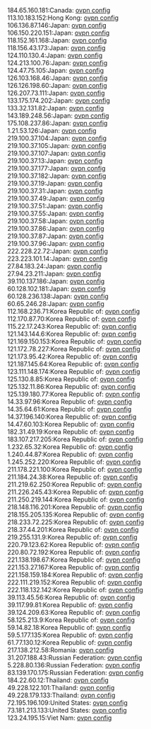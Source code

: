 184.65.160.181:Canada: [ovpn config](vpn/184_65_160_181.ovpn)  
113.10.183.152:Hong Kong: [ovpn config](vpn/113_10_183_152.ovpn)  
106.136.87.146:Japan: [ovpn config](vpn/106_136_87_146.ovpn)  
106.150.220.151:Japan: [ovpn config](vpn/106_150_220_151.ovpn)  
118.152.161.168:Japan: [ovpn config](vpn/118_152_161_168.ovpn)  
118.156.43.173:Japan: [ovpn config](vpn/118_156_43_173.ovpn)  
124.110.130.4:Japan: [ovpn config](vpn/124_110_130_4.ovpn)  
124.213.100.76:Japan: [ovpn config](vpn/124_213_100_76.ovpn)  
124.47.75.105:Japan: [ovpn config](vpn/124_47_75_105.ovpn)  
126.103.168.46:Japan: [ovpn config](vpn/126_103_168_46.ovpn)  
126.126.198.60:Japan: [ovpn config](vpn/126_126_198_60.ovpn)  
126.207.73.111:Japan: [ovpn config](vpn/126_207_73_111.ovpn)  
133.175.174.202:Japan: [ovpn config](vpn/133_175_174_202.ovpn)  
133.32.131.82:Japan: [ovpn config](vpn/133_32_131_82.ovpn)  
143.189.248.56:Japan: [ovpn config](vpn/143_189_248_56.ovpn)  
175.108.237.86:Japan: [ovpn config](vpn/175_108_237_86.ovpn)  
1.21.53.126:Japan: [ovpn config](vpn/1_21_53_126.ovpn)  
219.100.37.104:Japan: [ovpn config](vpn/219_100_37_104.ovpn)  
219.100.37.105:Japan: [ovpn config](vpn/219_100_37_105.ovpn)  
219.100.37.107:Japan: [ovpn config](vpn/219_100_37_107.ovpn)  
219.100.37.13:Japan: [ovpn config](vpn/219_100_37_13.ovpn)  
219.100.37.177:Japan: [ovpn config](vpn/219_100_37_177.ovpn)  
219.100.37.182:Japan: [ovpn config](vpn/219_100_37_182.ovpn)  
219.100.37.19:Japan: [ovpn config](vpn/219_100_37_19.ovpn)  
219.100.37.31:Japan: [ovpn config](vpn/219_100_37_31.ovpn)  
219.100.37.49:Japan: [ovpn config](vpn/219_100_37_49.ovpn)  
219.100.37.51:Japan: [ovpn config](vpn/219_100_37_51.ovpn)  
219.100.37.55:Japan: [ovpn config](vpn/219_100_37_55.ovpn)  
219.100.37.58:Japan: [ovpn config](vpn/219_100_37_58.ovpn)  
219.100.37.86:Japan: [ovpn config](vpn/219_100_37_86.ovpn)  
219.100.37.87:Japan: [ovpn config](vpn/219_100_37_87.ovpn)  
219.100.37.96:Japan: [ovpn config](vpn/219_100_37_96.ovpn)  
222.228.22.72:Japan: [ovpn config](vpn/222_228_22_72.ovpn)  
223.223.101.14:Japan: [ovpn config](vpn/223_223_101_14.ovpn)  
27.84.183.24:Japan: [ovpn config](vpn/27_84_183_24.ovpn)  
27.94.23.211:Japan: [ovpn config](vpn/27_94_23_211.ovpn)  
39.110.137.186:Japan: [ovpn config](vpn/39_110_137_186.ovpn)  
60.128.102.181:Japan: [ovpn config](vpn/60_128_102_181.ovpn)  
60.128.236.138:Japan: [ovpn config](vpn/60_128_236_138.ovpn)  
60.65.246.28:Japan: [ovpn config](vpn/60_65_246_28.ovpn)  
112.168.236.71:Korea Republic of: [ovpn config](vpn/112_168_236_71.ovpn)  
112.170.87.70:Korea Republic of: [ovpn config](vpn/112_170_87_70.ovpn)  
115.22.17.243:Korea Republic of: [ovpn config](vpn/115_22_17_243.ovpn)  
121.143.144.6:Korea Republic of: [ovpn config](vpn/121_143_144_6.ovpn)  
121.169.150.153:Korea Republic of: [ovpn config](vpn/121_169_150_153.ovpn)  
121.172.78.227:Korea Republic of: [ovpn config](vpn/121_172_78_227.ovpn)  
121.173.95.42:Korea Republic of: [ovpn config](vpn/121_173_95_42.ovpn)  
121.187.145.64:Korea Republic of: [ovpn config](vpn/121_187_145_64.ovpn)  
123.111.148.174:Korea Republic of: [ovpn config](vpn/123_111_148_174.ovpn)  
125.130.8.85:Korea Republic of: [ovpn config](vpn/125_130_8_85.ovpn)  
125.132.11.86:Korea Republic of: [ovpn config](vpn/125_132_11_86.ovpn)  
125.139.180.77:Korea Republic of: [ovpn config](vpn/125_139_180_77.ovpn)  
14.33.97.96:Korea Republic of: [ovpn config](vpn/14_33_97_96.ovpn)  
14.35.64.61:Korea Republic of: [ovpn config](vpn/14_35_64_61.ovpn)  
14.37.196.140:Korea Republic of: [ovpn config](vpn/14_37_196_140.ovpn)  
14.47.60.103:Korea Republic of: [ovpn config](vpn/14_47_60_103.ovpn)  
182.31.49.19:Korea Republic of: [ovpn config](vpn/182_31_49_19.ovpn)  
183.107.217.205:Korea Republic of: [ovpn config](vpn/183_107_217_205.ovpn)  
1.232.65.32:Korea Republic of: [ovpn config](vpn/1_232_65_32.ovpn)  
1.240.44.87:Korea Republic of: [ovpn config](vpn/1_240_44_87.ovpn)  
1.245.252.220:Korea Republic of: [ovpn config](vpn/1_245_252_220.ovpn)  
211.178.221.100:Korea Republic of: [ovpn config](vpn/211_178_221_100.ovpn)  
211.184.24.38:Korea Republic of: [ovpn config](vpn/211_184_24_38.ovpn)  
211.219.62.250:Korea Republic of: [ovpn config](vpn/211_219_62_250.ovpn)  
211.226.245.43:Korea Republic of: [ovpn config](vpn/211_226_245_43.ovpn)  
211.250.219.144:Korea Republic of: [ovpn config](vpn/211_250_219_144.ovpn)  
218.148.116.201:Korea Republic of: [ovpn config](vpn/218_148_116_201.ovpn)  
218.155.205.135:Korea Republic of: [ovpn config](vpn/218_155_205_135.ovpn)  
218.233.72.225:Korea Republic of: [ovpn config](vpn/218_233_72_225.ovpn)  
218.37.44.201:Korea Republic of: [ovpn config](vpn/218_37_44_201.ovpn)  
219.255.131.9:Korea Republic of: [ovpn config](vpn/219_255_131_9.ovpn)  
220.79.123.62:Korea Republic of: [ovpn config](vpn/220_79_123_62.ovpn)  
220.80.72.192:Korea Republic of: [ovpn config](vpn/220_80_72_192.ovpn)  
221.138.198.67:Korea Republic of: [ovpn config](vpn/221_138_198_67.ovpn)  
221.153.27.167:Korea Republic of: [ovpn config](vpn/221_153_27_167.ovpn)  
221.158.159.184:Korea Republic of: [ovpn config](vpn/221_158_159_184.ovpn)  
222.111.219.152:Korea Republic of: [ovpn config](vpn/222_111_219_152.ovpn)  
222.118.132.142:Korea Republic of: [ovpn config](vpn/222_118_132_142.ovpn)  
39.113.45.56:Korea Republic of: [ovpn config](vpn/39_113_45_56.ovpn)  
39.117.99.81:Korea Republic of: [ovpn config](vpn/39_117_99_81.ovpn)  
39.124.209.63:Korea Republic of: [ovpn config](vpn/39_124_209_63.ovpn)  
58.125.213.9:Korea Republic of: [ovpn config](vpn/58_125_213_9.ovpn)  
59.14.82.18:Korea Republic of: [ovpn config](vpn/59_14_82_18.ovpn)  
59.5.177.135:Korea Republic of: [ovpn config](vpn/59_5_177_135.ovpn)  
61.77.130.12:Korea Republic of: [ovpn config](vpn/61_77_130_12.ovpn)  
217.138.212.58:Romania: [ovpn config](vpn/217_138_212_58.ovpn)  
31.207.188.43:Russian Federation: [ovpn config](vpn/31_207_188_43.ovpn)  
5.228.80.136:Russian Federation: [ovpn config](vpn/5_228_80_136.ovpn)  
83.139.170.175:Russian Federation: [ovpn config](vpn/83_139_170_175.ovpn)  
184.22.60.12:Thailand: [ovpn config](vpn/184_22_60_12.ovpn)  
49.228.122.101:Thailand: [ovpn config](vpn/49_228_122_101.ovpn)  
49.228.179.133:Thailand: [ovpn config](vpn/49_228_179_133.ovpn)  
72.195.196.109:United States: [ovpn config](vpn/72_195_196_109.ovpn)  
73.181.213.133:United States: [ovpn config](vpn/73_181_213_133.ovpn)  
123.24.195.15:Viet Nam: [ovpn config](vpn/123_24_195_15.ovpn)  
